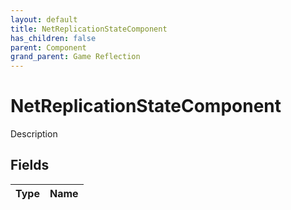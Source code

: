 ```yaml
---
layout: default
title: NetReplicationStateComponent
has_children: false
parent: Component
grand_parent: Game Reflection
---
```

# NetReplicationStateComponent
Description 

## Fields

| Type | Name |
|:----------|:--------------|

